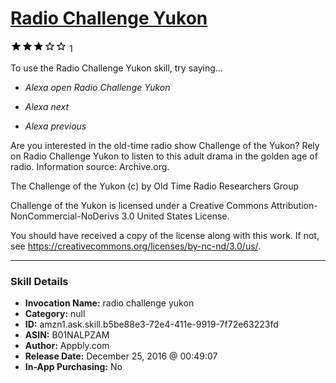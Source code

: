 # [Radio Challenge Yukon](http://alexa.amazon.com/#skills/amzn1.ask.skill.b5be88e3-72e4-411e-9919-7f72e63223fd)
![3 stars](../../images/ic_star_black_18dp_1x.png)![3 stars](../../images/ic_star_black_18dp_1x.png)![3 stars](../../images/ic_star_black_18dp_1x.png)![3 stars](../../images/ic_star_border_black_18dp_1x.png)![3 stars](../../images/ic_star_border_black_18dp_1x.png) 1

To use the Radio Challenge Yukon skill, try saying...

* *Alexa open Radio Challenge Yukon*

* *Alexa next*

* *Alexa previous*

Are you interested in the old-time radio show Challenge of the Yukon? Rely on Radio Challenge Yukon to listen to this adult drama in the golden age of radio. Information source: Archive.org.

The Challenge of the Yukon (c) by Old Time Radio Researchers Group

Challenge of the Yukon is licensed under a
Creative Commons Attribution-NonCommercial-NoDerivs 3.0 United States License.

You should have received a copy of the license along with this work. If not, see <https://creativecommons.org/licenses/by-nc-nd/3.0/us/>.

***

### Skill Details

* **Invocation Name:** radio challenge yukon
* **Category:** null
* **ID:** amzn1.ask.skill.b5be88e3-72e4-411e-9919-7f72e63223fd
* **ASIN:** B01NALPZAM
* **Author:** Appbly.com
* **Release Date:** December 25, 2016 @ 00:49:07
* **In-App Purchasing:** No
